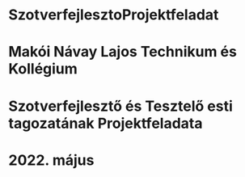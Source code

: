 # SzotverfejlesztoProjektfeladat
# Makói Návay Lajos Technikum és Kollégium 
# Szotverfejlesztő és Tesztelő  esti tagozatának Projektfeladata
# 2022. május

